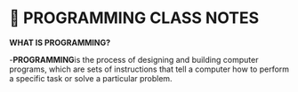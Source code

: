 # :rocket: **PROGRAMMING CLASS NOTES**

**WHAT IS PROGRAMMING?**

-**PROGRAMMING**is the process of designing and building computer programs, which are sets of instructions that tell a computer how to perform a specific task or solve a particular problem.

